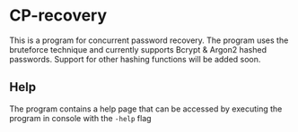 # CP-recovery

This is a program for concurrent password recovery. The program uses the bruteforce technique and currently supports Bcrypt & Argon2 hashed passwords.
Support for other hashing functions will be added soon.

## Help
The program contains a help page that can be accessed by executing the program in console with the ```-help``` flag
